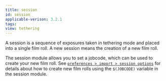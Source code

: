 ```yaml
---
title: session
id: session
applicable-verison: 3.2.1
tags: 
view: tethering
---
```


A session is a sequence of exposures taken in tethering mode and placed into a single film roll. A new session means the creation of a new film roll. 

The session module allows you to set a jobcode, which can be used to create your new film roll. See [`preferences > import > session options`](../../../preferences-settings/import.md) for details about how to create new film rolls using the `$(JOBCODE)` variable in the session module.
